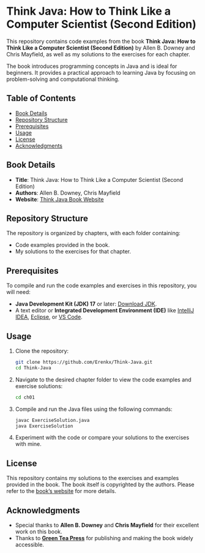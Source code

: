 # Think Java: How to Think Like a Computer Scientist (Second Edition)

This repository contains code examples from the book **Think Java: How to Think Like a Computer Scientist (Second Edition)** by Allen B. Downey and Chris Mayfield, as well as my solutions to the exercises for each chapter.

The book introduces programming concepts in Java and is ideal for beginners. It provides a practical approach to learning Java by focusing on problem-solving and computational thinking.

## Table of Contents
- [Book Details](#book-details)
- [Repository Structure](#repository-structure)
- [Prerequisites](#prerequisites)
- [Usage](#usage)
- [License](#license)
- [Acknowledgments](#acknowledgments)

## Book Details

- **Title**: Think Java: How to Think Like a Computer Scientist (Second Edition)
- **Authors**: Allen B. Downey, Chris Mayfield
- **Website**: [Think Java Book Website](https://greenteapress.com/wp/think-java-2e/)

## Repository Structure

The repository is organized by chapters, with each folder containing:
- Code examples provided in the book.
- My solutions to the exercises for that chapter.

## Prerequisites

To compile and run the code examples and exercises in this repository, you will need:

- **Java Development Kit (JDK) 17** or later: [Download JDK](https://www.oracle.com/java/technologies/javase-downloads.html).
- A text editor or **Integrated Development Environment (IDE)** like [IntelliJ IDEA](https://www.jetbrains.com/idea/), [Eclipse](https://www.eclipse.org/), or [VS Code](https://code.visualstudio.com/).

## Usage

1. Clone the repository:
   ```bash
   git clone https://github.com/Erenkx/Think-Java.git
   cd Think-Java
   ```

2. Navigate to the desired chapter folder to view the code examples and exercise solutions:
   ```bash
   cd ch01
   ```

3. Compile and run the Java files using the following commands:
   ```bash
   javac ExerciseSolution.java
   java ExerciseSolution
   ```

4. Experiment with the code or compare your solutions to the exercises with mine.

## License

This repository contains my solutions to the exercises and examples provided in the book. The book itself is copyrighted by the authors. Please refer to the [book’s website](https://greenteapress.com/wp/think-java-2e/) for more details.

## Acknowledgments

- Special thanks to **Allen B. Downey** and **Chris Mayfield** for their excellent work on this book.
- Thanks to [**Green Tea Press**](https://greenteapress.com/wp/) for publishing and making the book widely accessible.
